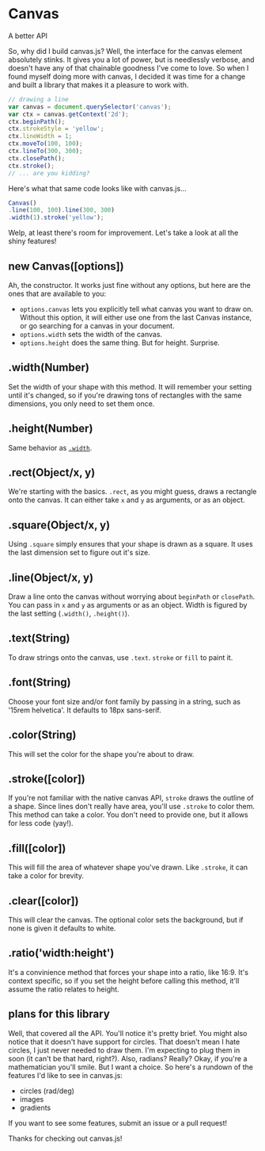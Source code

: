 # Canvas

A better API

So, why did I build canvas.js? Well, the interface for the canvas element absolutely stinks. It gives you a lot of power, but is needlessly verbose, and doesn't have any of that chainable goodness I've come to love. So when I found myself doing more with canvas, I decided it was time for a change and built a library that makes it a pleasure to work with.


```javascript
// drawing a line
var canvas = document.querySelector('canvas');
var ctx = canvas.getContext('2d');
ctx.beginPath();
ctx.strokeStyle = 'yellow';
ctx.lineWidth = 1;
ctx.moveTo(100, 100);
ctx.lineTo(300, 300);
ctx.closePath();
ctx.stroke();
// ... are you kidding?
```

Here's what that same code looks like with canvas.js...

```javascript
Canvas()
.line(100, 100).line(300, 300)
.width(1).stroke('yellow');
```

Welp, at least there's room for improvement. Let's take a look at all the shiny features!

## new Canvas([options])

Ah, the constructor. It works just fine without any options, but here are the ones that are available to you:
- `options.canvas` lets you explicitly tell what canvas you want to draw on. Without this option, it will either use one from the last Canvas instance, or go searching for a canvas in your document.
- `options.width` sets the width of the canvas.
- `options.height` does the same thing. But for height. Surprise.

## .width(Number)

Set the width of your shape with this method. It will remember your setting until it's changed, so if you're drawing tons of rectangles with the same dimensions, you only need to set them once.

## .height(Number)

Same behavior as [`.width`](#widthnumber).

## .rect(Object/x, y)

We're starting with the basics. `.rect`, as you might guess, draws a rectangle onto the canvas. It can either take `x` and `y` as arguments, or as an object.

## .square(Object/x, y)

Using `.square` simply ensures that your shape is drawn as a square. It uses the last dimension set to figure out it's size.

## .line(Object/x, y)

Draw a line onto the canvas without worrying about `beginPath` or `closePath`. You can pass in `x` and `y` as arguments or as an object. Width is figured by the last setting (`.width()`, `.height()`).

## .text(String)

To draw strings onto the canvas, use `.text`. `stroke` or `fill` to paint it.

## .font(String)

Choose your font size and/or font family by passing in a string, such as '15rem helvetica'. It defaults to 18px sans-serif.

## .color(String)

This will set the color for the shape you're about to draw.

## .stroke([color])

If you're not familiar with the native canvas API, `stroke` draws the outline of a shape. Since lines don't really have area, you'll use `.stroke` to color them. This method can take a color. You don't need to provide one, but it allows for less code (yay!).

## .fill([color])

This will fill the area of whatever shape you've drawn. Like `.stroke`, it can take a color for brevity.

## .clear([color])

This will clear the canvas. The optional color sets the background, but if none is given it defaults to white.

## .ratio('width:height')

It's a convinience method that forces your shape into a ratio, like 16:9. It's context specific, so if you set the height before calling this method, it'll assume the ratio relates to height.

## plans for this library

Well, that covered all the API. You'll notice it's pretty brief. You might also notice that it doesn't have support for circles. That doesn't mean I hate circles, I just never needed to draw them. I'm expecting to plug them in soon (it can't be that hard, right?). Also, radians? Really? Okay, if you're a mathematician you'll smile. But I want a choice. So here's a rundown of the features I'd like to see in canvas.js:

- circles (rad/deg)
- images
- gradients

If you want to see some features, submit an issue or a pull request!

Thanks for checking out canvas.js!
